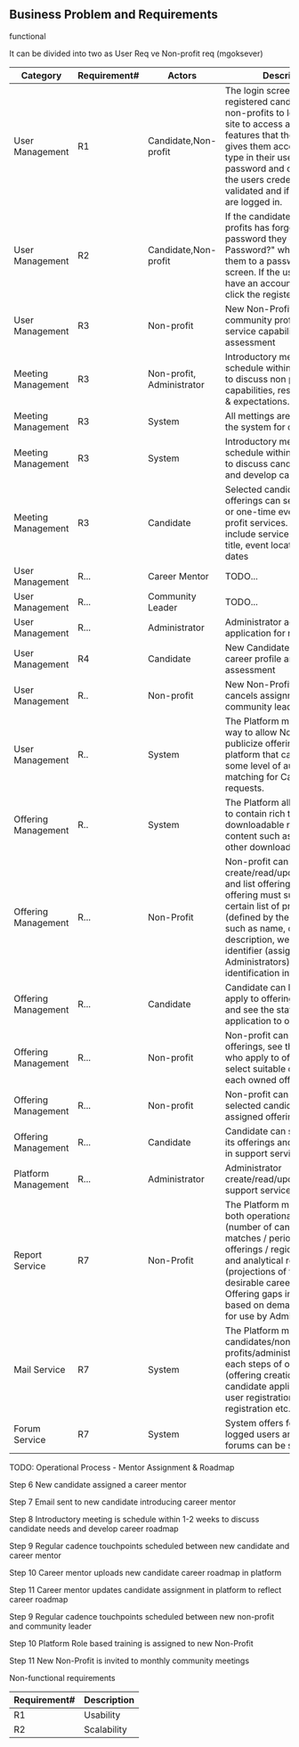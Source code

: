 ## Business Problem and Requirements

functional

It can be divided into two as User Req ve Non-profit req (mgoksever) 

| Category | Requirement# | Actors |Description    |
| ------------ | ------------| ------------| -------------------------------------------------------------------------------------------------------------------------------------------------------------------------------------------------------------------------------------------------------------------------------------------- |
| User Management    | R1         | Candidate,Non-profit         |The login screen allows registered candidates or non-profits to login to the site to access all of the features that their account gives them access to. If they type in their username and password and click submit the users credentials are validated and if correct they are logged in. |
| User Management        | R2      | Candidate,Non-profit      | If the candidates or non-profits has forgotten their password they click "Forgot Password?" which takes them to a password recovery screen. If the user does not have an account then they click the register button.                                                                        |
| User Management  | R3         | Non-profit   | 	New Non-Profit completes community profile and service capabilities assessment|
| Meeting Management  | R3         | Non-profit, Administrator   | 		Introductory meeting is schedule within 1-2 weeks to discuss non profit service capabilities, responsibilities, & expectations...		|
| Meeting Management  | R3         | System  | 		All mettings are recorded to the system for community	|
| Meeting Management  | R3         | System  | 		Introductory meeting is schedule within 1-2 weeks to discuss candidate needs and develop career roadmap	|
| Meeting Management  | R3         | Candidate  | 		Selected candidates for offerings can set reccurring or one-time events for non-profit services. These events include service name, event title, event location, event dates	|
| User Management  | R...         | Career Mentor   | 	TODO... |
| User Management  | R...         | Community Leader   | 	TODO... |
| User Management  | R...         | Administrator   | 	Administrator accepts application for non-profit |
| User Management  |R4| Candidate | New Candidate completes a career profile and a career assessment	|
| User Management  | R..        | Non-profit   | New Non-Profit assigns/ cancels assignment to a community leader	|
| User Management  | R..| System           | The Platform must provide a way to allow Non-Profits to publicize offerings to the platform that can provide some level of automatic matching for Candidate requests.  |
| Offering Management  | R..  | System          | The Platform allows offerings to contain rich text, links, and downloadable readable content such as PDFs, but no other downloads.  |
| Offering Management  | R...    | Non-Profit        | Non-profit can create/read/update/delete and list offerings. Each offering must support a certain list of properties (defined by the platform), such as name, organization description, website, unique identifier (assigned by the Administrators) and other identification information.   |
| Offering Management  | R...    | Candidate        | Candidate can list offerings, apply to offerings in progress, and see the status of its application to offering.  |
| Offering Management  | R...    | Non-profit        | Non-profit can list owned offerings, see the candidates who apply to offerings, and select suitable candidate for each owned offering |
| Offering Management  | R...    | Non-profit        | Non-profit can evaluate selected candidate for assigned offering |
| Offering Management  | R...    | Candidate       | Candidate can see history of its offerings and its success in support services |
| Platform Management  | R...    | Administrator        | Administrator create/read/update/delete/list support service categories |
| Report Service  | R7   | Non-Profit             | The Platform must provide both operational reports (number of candidate matches / period, number of offerings / region, and so on) and analytical reports (projections of future desirable career paths, Offering gaps in a region based on demand, and so on) for use by Administrators     |
| Mail Service  | R7   | System            | The Platform must inform candidates/nont-profits/administrators for each steps of offering (offering creation, opening, candidate applications etc.), user registration, non-profit registration etc.    |
| Forum Service  | R7   | System            | System offers forum for all logged users and these forums can be seen publicly   |


TODO:
Operational Process - Mentor Assignment & Roadmap	

Step 6	New candidate assigned a career mentor

Step 7	Email sent to new candidate introducing career mentor

Step 8	Introductory meeting is schedule within 1-2 weeks to discuss candidate needs and develop career roadmap	

Step 9	Regular cadence touchpoints scheduled between new candidate and career mentor 	

Step 10	Career mentor uploads new candidate career roadmap in platform	

Step 11	Career mentor updates candidate assignment in platform to reflect career roadmap	

Step 9	Regular cadence touchpoints scheduled between new non-profit and community leader	

Step 10 Platform Role based training is assigned to new Non-Profit			

Step 11 New Non-Profit is invited to monthly community meetings		

Non-functional requirements

| Requirement# | Description |
| ------------ | ----------- |
| R1           | Usability   |
| R2           | Scalability |
